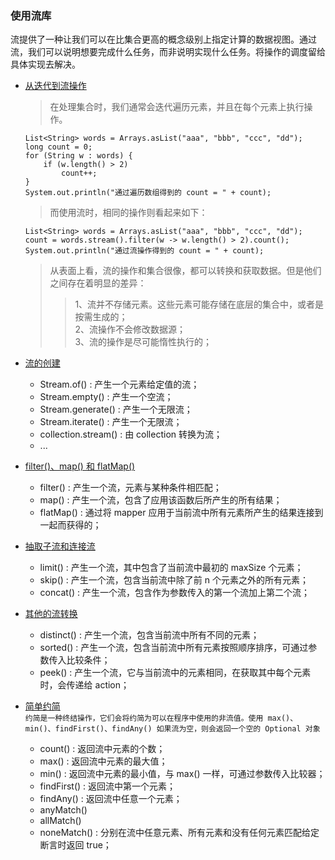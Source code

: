 ### 使用流库

流提供了一种让我们可以在比集合更高的概念级别上指定计算的数据视图。通过流，我们可以说明想要完成什么任务，而非说明实现什么任务。将操作的调度留给具体实现去解决。

* [从迭代到流操作](https://github.com/laofeijunfeng/demo/tree/master/src/main/java/com/linjunfeng/demo/stream/demo1)
    > 在处理集合时，我们通常会迭代遍历元素，并且在每个元素上执行操作。
    ```
    List<String> words = Arrays.asList("aaa", "bbb", "ccc", "dd");
    long count = 0;
    for (String w : words) {
        if (w.length() > 2)
            count++;
    }
    System.out.println("通过遍历数组得到的 count = " + count);
    ```
    > 而使用流时，相同的操作则看起来如下：
    ```
    List<String> words = Arrays.asList("aaa", "bbb", "ccc", "dd");
    count = words.stream().filter(w -> w.length() > 2).count();
    System.out.println("通过流操作得到的 count = " + count);
    ```
    > 从表面上看，流的操作和集合很像，都可以转换和获取数据。但是他们之间存在着明显的差异：
    >> 1、流并不存储元素。这些元素可能存储在底层的集合中，或者是按需生成的；<br/>
        2、流操作不会修改数据源；<br/>
        3、流的操作是尽可能惰性执行的；

* [流的创建](https://github.com/laofeijunfeng/demo/tree/master/src/main/java/com/linjunfeng/demo/stream/demo2)
    * Stream.of() : 产生一个元素给定值的流；
    * Stream.empty() : 产生一个空流；
    * Stream.generate() : 产生一个无限流；
    * Stream.iterate() : 产生一个无限流；
    * collection.stream() : 由 collection 转换为流；
    * ...
    
* [filter()、map() 和 flatMap()](https://github.com/laofeijunfeng/demo/tree/master/src/main/java/com/linjunfeng/demo/stream/demo3)
    * filter() : 产生一个流，元素与某种条件相匹配；
    * map() : 产生一个流，包含了应用该函数后所产生的所有结果；
    * flatMap() : 通过将 mapper 应用于当前流中所有元素所产生的结果连接到一起而获得的；

* [抽取子流和连接流](https://github.com/laofeijunfeng/demo/tree/master/src/main/java/com/linjunfeng/demo/stream/demo4)
    * limit() : 产生一个流，其中包含了当前流中最初的 maxSize 个元素；
    * skip() : 产生一个流，包含当前流中除了前 n 个元素之外的所有元素；
    * concat() : 产生一个流，包含作为参数传入的第一个流加上第二个流；

* [其他的流转换](https://github.com/laofeijunfeng/demo/tree/master/src/main/java/com/linjunfeng/demo/stream/demo5)
    * distinct() : 产生一个流，包含当前流中所有不同的元素；
    * sorted() : 产生一个流，包含当前流中所有元素按照顺序排序，可通过参数传入比较条件；
    * peek() : 产生一个流，它与当前流中的元素相同，在获取其中每个元素时，会传递给 action；
    
* [简单约简]()<br/>
    `约简是一种终结操作，它们会将约简为可以在程序中使用的非流值。使用 max()、min()、findFirst()、findAny() 如果流为空，则会返回一个空的 Optional 对象`
    * count() : 返回流中元素的个数；
    * max() : 返回流中元素的最大值；
    * min() : 返回流中元素的最小值，与 max() 一样，可通过参数传入比较器；
    * findFirst() : 返回流中第一个元素；
    * findAny() : 返回流中任意一个元素；
    * anyMatch()
    * allMatch()
    * noneMatch() : 分别在流中任意元素、所有元素和没有任何元素匹配给定断言时返回 true；